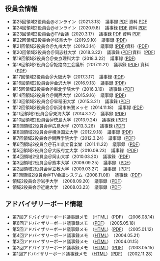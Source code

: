 ## 役員会情報

-  第25回領域2役員会@オンライン（2021.3.13）　議事録 [PDF](pdf2/2021/20210312_yakuinkai_gijiroku.pdf) 資料 [PDF](pdf2/2021/20210312_yakuinkai_shiryou.pdf)
-  第24回領域2役員会@オンライン（2020.9.8）　議事録 [PDF](pdf2/2020/20200908_yakuinkai_gijiroku.pdf) 資料 [PDF](pdf2/2020/20200908_yakuinkai_shiryou.pdf)
-  第23回領域2役員会@TV会議（2020.3.17）　議事録 [PDF](pdf2/2020/20200317_yakuinkai_gijiroku.pdf) 資料 [PDF](pdf2/2020/20200317_yakuinkai_shiryou.pdf)
-  第22回領域2役員会＠岐阜大学（2019.9.10）　議事録  ([PDF](pdf2/2019/Yakuinkai_2019_09_10_gijiroku.pdf))
-  第21回領域2役員会＠九州大学（2019.3.14）　議事録  ([PDF](pdf2/2019/20190314yakuinkai_gijiroku.pdf))資料（[PDF](pdf2/2019/Yakuinkai_2019_03_14.pdf)）
-  第20回領域2役員会＠同志社大学（2018.3.22）　議事録  ([PDF](pdf2/2018/20180909_yakuinkai_gijiroku.pdf))資料（[PDF](pdf2/2018/20190910_yakuinkai_shiryou.pdf)）
-  第19回領域2役員会＠東京理科大学（2018.3.22）　議事録  ([PDF](pdf2/2018/20180322_yakuingijiroku.pdf))
-  第18回領域2役員会＠姫路商工会議所（2017.11.21）　議事録  ([PDF](pdf2/2017/20171121_yakuingijiroku.pdf)) 資料（[PDF](pdf2/2017/20171121_yakuinshiryou.pdf)） 
-  第17回領域2役員会＠大阪大学（2017.3.17）　議事録  ([PDF](pdf2/2017/r2yakuin_20170317.pdf))
-  第16回領域2役員会＠金沢大学（2016.9.13）　議事録  ([PDF](pdf2/2016/r2yakuin_20160913.pdf))
-  第15回領域2役員会＠東北学院大学（2016.3.19）　議事録  ([PDF](pdf2/2016/r2yakuin_20160319.pdf))
-  第14回領域2役員会＠関西大学（2015.9.16）　議事録  ([PDF](pdf2/2015/r2yakuin_20150916.pdf))
-  第13回領域2役員会＠早稲田大学（2015.3.21）　議事録  ([PDF](pdf2/2015/r2yakuin_150321.pdf))
-  第12回領域2役員会＠新潟市朱鷺メッセ（2014.11.18）　議事録  ([PDF](pdf2/2014/r2yakuin_141118.pdf))
-  第11回領域2役員会＠東海大学（2014.3.27）　議事録  ([PDF](pdf2/2014/r2yakuin_140327.pdf))
-  第10回領域2役員会＠徳島大学（2013.9.24）　議事録  ([PDF](pdf2/2013/r2yakuin130925.pdf))
-  第9回領域2役員会＠広島大学（2013.3.26）　議事録  ([PDF](pdf2/2013/r2yakuin130326.pdf))
-  第8回領域2役員会＠横浜国立大学（2012.9.18）　議事録   ([PDF](pdf2/2013/r2yakuin120918.pdf)) 
-  第7回領域2役員会＠関西学院大学（2012.3.24）　議事録（[PDF](pdf2/2012/r2yakuin120324.pdf)） 
-  第6回領域2役員会＠石川県立音楽堂（2011.11.22）　議事録（[PDF](pdf2/2012/r2yakuin111122.pdf)） 
-  第5回領域2役員会＠大阪府立大学（2010.09.23）　議事録（[PDF](pdf/2010/r2yakuin100923.pdf)） 
-  第4回領域2役員会＠岡山大学（2010.03.20）　議事録（[PDF](pdf/2010/r2yakuin100320.pdf)） 
-  第3回領域2役員会＠熊本大学（2009.09.25）　議事録（[PDF](pdf/2009/r2yakuin090925.pdf)） 
-  第2回領域2役員会＠立教大学（2009.03.27）　議事録（[PDF](pdf/2009/r2yakuin090327.pdf)） 
-  第1回領域2役員会＠TV会議システム（2008.11.08）　議事録（[PDF](pdf/2009/r2yakuin081108.pdf)） 
-  領域2役員会＠岩手大学　（2008.09.20）　議事録（[PDF](pdf/2008/memo/r2yakuin080920.pdf)） 
-  領域2役員会＠近畿大学　（2008.03.23）　議事録（[PDF](pdf/2008/memo/r2yakuin080323.pdf)） 

## アドバイザリーボード情報

- 第7回アドバイザリーボード議事録メモ　（[HTML](pdf/2006/2006-08-14.html)）（[PDF](pdf/2006/2006-08-14adboad.pdf)）　（2006.08.14）
- 第6回アドバイザリーボード議事録メモ　（[PDF](pdf/2005/2005-05-18adboad.pdf)）　（2005.05.18）
- 第5回アドバイザリーボード議事録メモ　（[HTML](pdf/2005/2005-01-12.html)）（[PDF](pdf/2005/2005-01-12adboad.pdf)）　（2005.01.12）
- 第4回アドバイザリーボード議事録メモ　（[HTML](pdf/2004/ab20040521.html)）　（2004.05.21）
- 第3回アドバイザリーボード議事録メモ　（[HTML](pdf/2004/ab20040115.html)）　（2004.01.15）
- 第2回アドバイザリーボード議事録メモ　（[HTML](pdf/2003/2003-05-15adboad2.html)）（[PDF](pdf/2003/adboad2.pdf)）　（2003.05.15）
- 第1回アドバイザリーボード議事録メモ　（[HTML](pdf/2002/2002-11-28.adviseryBD.html)）（[PDF](pdf/2002/2002-11-28.pdf)）　（2002.11.28） 
  
  

